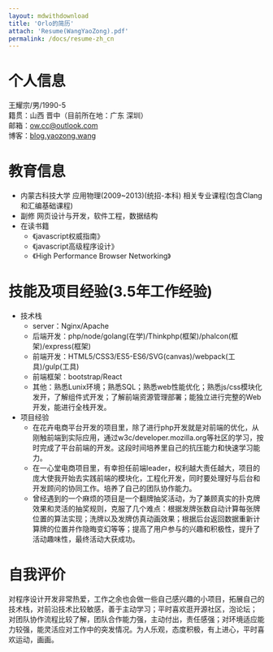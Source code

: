 ```yaml
---
layout: mdwithdownload
title: 'Orlo的简历'
attach: 'Resume(WangYaoZong).pdf'
permalink: /docs/resume-zh_cn
---
```


# 个人信息

王耀宗/男/1990-5   
籍贯：山西 晋中（目前所在地：广东 深圳）  
邮箱：<a href="mailto:ow.cc@outlook.com">ow.cc@outlook.com</a>  
博客：[blog.yaozong.wang](http://blog.yaozong.wang)

# 教育信息

+ 内蒙古科技大学 应用物理(2009~2013)(统招-本科) 相关专业课程(包含Clang和汇编基础课程)
+ 副修 网页设计与开发，软件工程，数据结构
+ 在读书籍
	- 《javascript权威指南》
	- 《javascript高级程序设计》
	- 《High Performance Browser Networking》

# 技能及项目经验(3.5年工作经验)

+ 技术栈
	- server：Nginx/Apache
	- 后端开发：php/node/golang(在学)/Thinkphp(框架)/phalcon(框架)/express(框架)
	- 前端开发：HTML5/CSS3/ES5-ES6/SVG(canvas)/webpack(工具)/gulp(工具)
	- 前端框架：bootstrap/React
  - 其他：熟悉Lunix环境；熟悉SQL；熟悉web性能优化；熟悉js/css模块化发开，了解组件式开发；了解前端资源管理部署；能独立进行完整的Web开发，能进行全栈开发。
+ 项目经验
	- 在花卉电商平台开发的项目里，除了进行php开发就是对前端的优化，从刚触前端到实际应用，通过w3c/developer.mozilla.org等社区的学习，按时完成了平台前端的开发。这段时间培养里自己的抗压能力和快速学习能力。
	- 在一心堂电商项目里，有幸担任前端leader，权利越大责任越大，项目的庞大使我开始去实践前端的模块化，工程化开发，同时要处理好与后台和开发顾问的协同工作。培养了自己的团队协作能力。
	- 曾经遇到的一个麻烦的项目是一个翻牌抽奖活动，为了兼顾真实的扑克牌效果和灵活的抽奖规则，克服了几个难点：根据发牌张数自动计算每张牌位置的算法实现；洗牌以及发牌仿真动画效果；根据后台返回数据重新计算牌的位置并作隐晦变幻等等；提高了用户参与的兴趣和积极性，提升了活动趣味性，最终活动大获成功。

# 自我评价

对程序设计开发非常热爱，工作之余也会做一些自己感兴趣的小项目，拓展自己的技术栈，对前沿技术比较敏感，善于主动学习；平时喜欢逛开源社区，泡论坛；
对团队协作流程比较了解，团队合作能力强，主动付出，责任感强；对环境适应能力较强，能灵活应对工作中的突发情况。为人乐观，态度积极，有上进心，平时喜欢运动，画画。
